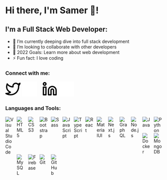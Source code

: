 # Hi there, I'm Samer 👋!

## I'm a Full Stack Web Developer:

- 🌱 I’m currently deeping dive into full stack development
- 👯 I’m looking to collaborate with other developers
- 🥅 2022 Goals: Learn more about web development
- ⚡ Fun fact: I love coding

### Connect with me:

[![website](./img/twitter-light.svg)](https://twitter.com/ssadawi__#gh-light-mode-only)
[![website](./img/twitter-dark.svg)](https://twitter.com/ssadawi__#gh-dark-mode-only)
&nbsp;&nbsp;
[![website](./img/linkedin-light.svg)](https://www.linkedin.com/in/samer-a-35a757230/#gh-light-mode-only)
[![website](./img/linkedin-dark.svg)](https://www.linkedin.com/in/samer-a-35a757230/#gh-dark-mode-only)
&nbsp;&nbsp;

### Languages and Tools:

<img align="left" alt="Visual Studio Code" width="26px" src="https://cdn.jsdelivr.net/gh/devicons/devicon/icons/vscode/vscode-original.svg" style="padding-right:10px;" />
<img align="left" alt="HTML5" width="26px" src="https://cdn.jsdelivr.net/gh/devicons/devicon/icons/html5/html5-original.svg" style="padding-right:10px;" />
<img align="left" alt="CSS3" width="26px" src="https://cdn.jsdelivr.net/gh/devicons/devicon/icons/css3/css3-original.svg" style="padding-right:10px;" />
<img align="left" alt="Bootstrap" width="26px" src="https://cdn.jsdelivr.net/gh/devicons/devicon/icons/bootstrap/bootstrap-original.svg" style="padding-right:10px;" />
<img align="left" alt="Sass" width="26px" src="https://cdn.jsdelivr.net/gh/devicons/devicon/icons/sass/sass-original.svg" style="padding-right:10px;" />
<img align="left" alt="JavaScript" width="26px" src="https://cdn.jsdelivr.net/gh/devicons/devicon/icons/javascript/javascript-original.svg" style="padding-right:10px;" />
<img align="left" alt="TypeScript" width="26px" src="https://cdn.jsdelivr.net/gh/devicons/devicon/icons/typescript/typescript-original.svg" style="padding-right:10px;" />
<img align="left" alt="React" width="26px" src="https://cdn.jsdelivr.net/gh/devicons/devicon/icons/react/react-original.svg" style="padding-right:10px;" />
<img align="left" alt="MaterialUI" width="26px" src="https://cdn.jsdelivr.net/gh/devicons/devicon/icons/materialui/materialui-original.svg" style="padding-right:10px;" />
<img align="left" alt="Next.js" width="26px" src="https://cdn.jsdelivr.net/gh/devicons/devicon/icons/nextjs/nextjs-original.svg" style="padding-right:10px;" />
<img align="left" alt="GraphQL" width="26px" src="https://cdn.jsdelivr.net/gh/devicons/devicon/icons/graphql/graphql-plain.svg" style="padding-right:10px;" />
<img align="left" alt="Node.js" width="26px" src="https://cdn.jsdelivr.net/gh/devicons/devicon/icons/nodejs/nodejs-original.svg" style="padding-right:10px;" />
<img align="left" alt="Java" width="26px" src="https://cdn.jsdelivr.net/gh/devicons/devicon/icons/java/java-original.svg" style="padding-right:10px;" />
<img align="left" alt="Python" width="26px" src="https://cdn.jsdelivr.net/gh/devicons/devicon/icons/python/python-original.svg" style="padding-right:10px;" />
<img align="left" alt="Docker" width="26px" src="https://cdn.jsdelivr.net/gh/devicons/devicon/icons/docker/docker-original.svg" style="padding-right:10px;" />
<img align="left" alt="MongoDB" width="26px" src="https://cdn.jsdelivr.net/gh/devicons/devicon/icons/mongodb/mongodb-original.svg" style="padding-right:10px;" />
<img align="left" alt="MySQL" width="26px" src="https://cdn.jsdelivr.net/gh/devicons/devicon/icons/mysql/mysql-original.svg" style="padding-right:10px;" />
<img align="left" alt="Firebase" width="26px" src="https://www.vectorlogo.zone/logos/firebase/firebase-icon.svg" style="padding-right:10px;" />
<img align="left" alt="Git" width="26px" src="https://cdn.jsdelivr.net/gh/devicons/devicon/icons/git/git-original.svg" style="padding-right:10px;" />
<img align="left" alt="GitHub" width="26px" src="https://user-images.githubusercontent.com/3369400/139447912-e0f43f33-6d9f-45f8-be46-2df5bbc91289.png" style="padding-right:10px;" />

<br />
<br />
